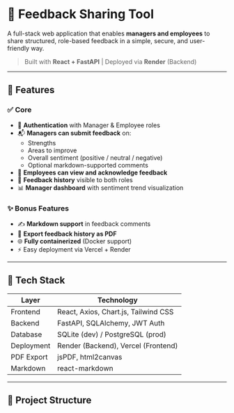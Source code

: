 # 📝 Feedback Sharing Tool

A full-stack web application that enables **managers and employees** to share structured, role-based feedback in a simple, secure, and user-friendly way.

> Built with **React + FastAPI** | Deployed via  **Render** (Backend)

---

## 🚀 Features

### ✅ Core

- 🔐 **Authentication** with Manager & Employee roles
- 📬 **Managers can submit feedback** on:
  - Strengths
  - Areas to improve
  - Overall sentiment (positive / neutral / negative)
  - Optional markdown-supported comments
- 📖 **Employees can view and acknowledge feedback**
- 🧠 **Feedback history** visible to both roles
- 📊 **Manager dashboard** with sentiment trend visualization

### ✨ Bonus Features

- ✍️ **Markdown support** in feedback comments
- 📄 **Export feedback history as PDF**
- 🌐 **Fully containerized** (Docker support)
- ⚡ Easy deployment via Vercel + Render

---

## 🧱 Tech Stack

| Layer       | Technology              |
|-------------|--------------------------|
| Frontend    | React, Axios, Chart.js, Tailwind CSS |
| Backend     | FastAPI, SQLAlchemy, JWT Auth |
| Database    | SQLite (dev) / PostgreSQL (prod) |
| Deployment  | Render (Backend), Vercel (Frontend) |
| PDF Export  | jsPDF, html2canvas       |
| Markdown    | react-markdown           |

---

## 🧩 Project Structure

